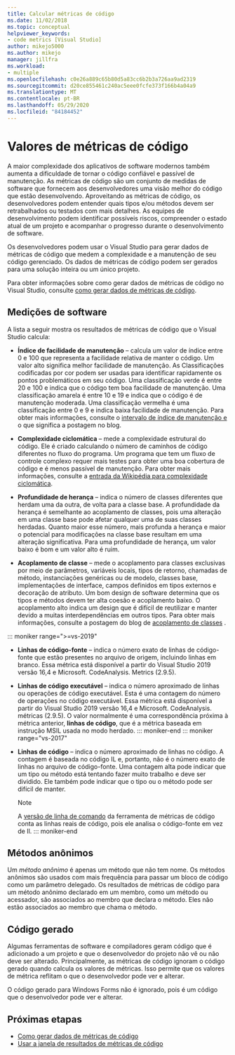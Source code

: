 ```yaml
---
title: Calcular métricas de código
ms.date: 11/02/2018
ms.topic: conceptual
helpviewer_keywords:
- code metrics [Visual Studio]
author: mikejo5000
ms.author: mikejo
manager: jillfra
ms.workload:
- multiple
ms.openlocfilehash: c0e26a889c65b80d5a83cc6b2b3a726aa9ad2319
ms.sourcegitcommit: d20ce855461c240ac5eee0fcfe373f166b4a04a9
ms.translationtype: MT
ms.contentlocale: pt-BR
ms.lasthandoff: 05/29/2020
ms.locfileid: "84184452"
---
```

# <a name="code-metrics-values"></a>Valores de métricas de código

A maior complexidade dos aplicativos de software modernos também aumenta a dificuldade de tornar o código confiável e passível de manutenção. As métricas de código são um conjunto de medidas de software que fornecem aos desenvolvedores uma visão melhor do código que estão desenvolvendo. Aproveitando as métricas de código, os desenvolvedores podem entender quais tipos e/ou métodos devem ser retrabalhados ou testados com mais detalhes. As equipes de desenvolvimento podem identificar possíveis riscos, compreender o estado atual de um projeto e acompanhar o progresso durante o desenvolvimento de software.

Os desenvolvedores podem usar o Visual Studio para gerar dados de métricas de código que medem a complexidade e a manutenção de seu código gerenciado. Os dados de métricas de código podem ser gerados para uma solução inteira ou um único projeto.

Para obter informações sobre como gerar dados de métricas de código no Visual Studio, consulte [como gerar dados de métricas de código](../code-quality/how-to-generate-code-metrics-data.md).

## <a name="software-measurements"></a>Medições de software

A lista a seguir mostra os resultados de métricas de código que o Visual Studio calcula:

- **Índice de facilidade de manutenção** – calcula um valor de índice entre 0 e 100 que representa a facilidade relativa de manter o código. Um valor alto significa melhor facilidade de manutenção. As Classificações codificadas por cor podem ser usadas para identificar rapidamente os pontos problemáticos em seu código. Uma classificação verde é entre 20 e 100 e indica que o código tem boa facilidade de manutenção. Uma classificação amarela é entre 10 e 19 e indica que o código é de manutenção moderada. Uma classificação vermelha é uma classificação entre 0 e 9 e indica baixa facilidade de manutenção. Para obter mais informações, consulte o [intervalo de índice de manutenção e](https://blogs.msdn.microsoft.com/codeanalysis/2007/11/20/maintainability-index-range-and-meaning/) o que significa a postagem no blog.

- **Complexidade ciclomática** – mede a complexidade estrutural do código. Ele é criado calculando o número de caminhos de código diferentes no fluxo do programa. Um programa que tem um fluxo de controle complexo requer mais testes para obter uma boa cobertura de código e é menos passível de manutenção. Para obter mais informações, consulte a [entrada da Wikipédia para complexidade ciclomática](https://wikipedia.org/wiki/Cyclomatic_complexity).

- **Profundidade de herança** – indica o número de classes diferentes que herdam uma da outra, de volta para a classe base. A profundidade da herança é semelhante ao acoplamento de classes, pois uma alteração em uma classe base pode afetar qualquer uma de suas classes herdadas. Quanto maior esse número, mais profunda a herança e maior o potencial para modificações na classe base resultam em uma alteração significativa. Para uma profundidade de herança, um valor baixo é bom e um valor alto é ruim.

- **Acoplamento de classe** – mede o acoplamento para classes exclusivas por meio de parâmetros, variáveis locais, tipos de retorno, chamadas de método, instanciações genéricas ou de modelo, classes base, implementações de interface, campos definidos em tipos externos e decoração de atributo. Um bom design de software determina que os tipos e métodos devem ter alta coesão e acoplamento baixo. O acoplamento alto indica um design que é difícil de reutilizar e manter devido a muitas interdependências em outros tipos. Para obter mais informações, consulte a postagem do blog de [acoplamento de classes](https://blogs.msdn.microsoft.com/zainnab/2011/05/25/code-metrics-class-coupling/) .

::: moniker range=">=vs-2019"

- **Linhas de código-fonte** – indica o número exato de linhas de código-fonte que estão presentes no arquivo de origem, incluindo linhas em branco. Essa métrica está disponível a partir do Visual Studio 2019 versão 16,4 e Microsoft. CodeAnalysis. Metrics (2.9.5).

- **Linhas de código executável** – indica o número aproximado de linhas ou operações de código executável. Esta é uma contagem do número de operações no código executável. Essa métrica está disponível a partir do Visual Studio 2019 versão 16,4 e Microsoft. CodeAnalysis. métricas (2.9.5). O valor normalmente é uma correspondência próxima à métrica anterior, **linhas de código**, que é a métrica baseada em instrução MSIL usada no modo herdado.
::: moniker-end
::: moniker range="vs-2017"

- **Linhas de código** – indica o número aproximado de linhas no código. A contagem é baseada no código IL e, portanto, não é o número exato de linhas no arquivo de código-fonte. Uma contagem alta pode indicar que um tipo ou método está tentando fazer muito trabalho e deve ser dividido. Ele também pode indicar que o tipo ou o método pode ser difícil de manter.

   > [!NOTE]
   > A [versão de linha de comando](../code-quality/how-to-generate-code-metrics-data.md#command-line-code-metrics) da ferramenta de métricas de código conta as linhas reais de código, pois ele analisa o código-fonte em vez de Il.
::: moniker-end

## <a name="anonymous-methods"></a>Métodos anônimos

Um *método anônimo* é apenas um método que não tem nome. Os métodos anônimos são usados com mais frequência para passar um bloco de código como um parâmetro delegado. Os resultados de métricas de código para um método anônimo declarado em um membro, como um método ou acessador, são associados ao membro que declara o método. Eles não estão associados ao membro que chama o método.

## <a name="generated-code"></a>Código gerado

Algumas ferramentas de software e compiladores geram código que é adicionado a um projeto e que o desenvolvedor do projeto não vê ou não deve ser alterado. Principalmente, as métricas de código ignoram o código gerado quando calcula os valores de métricas. Isso permite que os valores de métrica reflitam o que o desenvolvedor pode ver e alterar.

O código gerado para Windows Forms não é ignorado, pois é um código que o desenvolvedor pode ver e alterar.

## <a name="next-steps"></a>Próximas etapas

- [Como gerar dados de métricas de código](../code-quality/how-to-generate-code-metrics-data.md)
- [Usar a janela de resultados de métricas de código](../code-quality/working-with-code-metrics-data.md)
